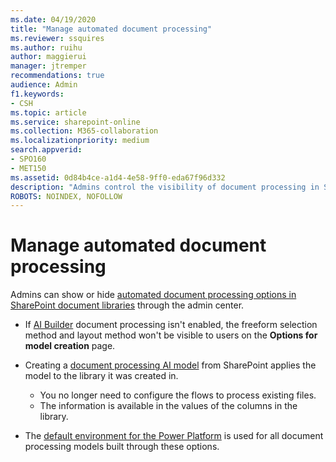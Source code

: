 ```yaml
---
ms.date: 04/19/2020
title: "Manage automated document processing"
ms.reviewer: ssquires
ms.author: ruihu
author: maggierui
manager: jtremper
recommendations: true
audience: Admin
f1.keywords:
- CSH
ms.topic: article
ms.service: sharepoint-online
ms.collection: M365-collaboration
ms.localizationpriority: medium
search.appverid:
- SPO160
- MET150
ms.assetid: 0d84b4ce-a1d4-4e58-9ff0-eda67f96d332
description: "Admins control the visibility of document processing in SharePoint document libraries through the admin center."
ROBOTS: NOINDEX, NOFOLLOW
---
```


# Manage automated document processing

Admins can show or hide [automated document processing options in SharePoint document libraries](https://support.office.com/article/form-processing-in-sharepoint-cecf236f-224d-4630-9082-b5c79e0cd59a) through the admin center. 


* If [AI Builder](/ai-builder/overview) document processing isn't enabled, the freeform selection method and layout method won't be visible to users on the **Options for model creation** page.
* Creating a [document processing AI model](/ai-builder/form-processing-model-overview) from SharePoint applies the model to the library it was created in. 
 
  * You no longer need to configure the flows to process existing files.
  * The information is available in the values of the columns in the library. 
* The [default environment for the Power Platform](/power-platform/admin/environments-overview#the-default-environment) is used for all document processing models built through these options.


